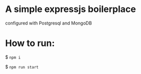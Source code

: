 # A simple expressjs boilerplace

configured with Postgresql and MongoDB

# How to run:

\$ `npm i`

\$ `npm run start`
